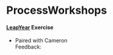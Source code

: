 # ProcessWorkshops

#### [LeapYear](https://github.com/beca-g/ProcessWorkshops/tree/master/LeapYear) Exercise
- Paired with Cameron  
Feedback:


